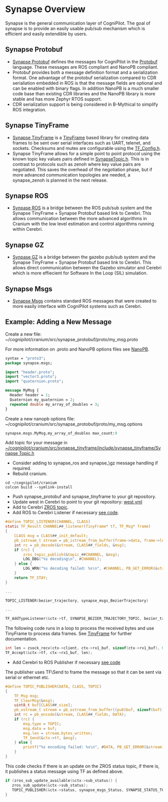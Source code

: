 # Synapse Overview

Synapse is the general communication layer of CogniPilot. The goal of synapse is to provide an easily usable pub/sub mechanism which is efficient and easily extendible by users.

## Synapse Protobuf

* [Synapse Protobuf](https://github.com/CogniPilot/synapse_protobuf) defines the messages for CogniPilot in the [Protobuf](https://protobuf.dev/) language. These messages are ROS compliant and NanoPB compliant.
* Protobuf provides both a message definition format and a serialization format. One advantage of the protobuf serialization compared to CDR serialiation embedded in ROS is that the message fields are optional and can be enabled with binary flags. In addition NanoPB is a much smaller code base than existing CDR libraries and the NanoPB library is more stable and has more Zephyr RTOS support.
* CDR serialization support is being considered in B-Mythical to simplify ROS integration.

## Synapse TinyFrame

* [Synapse TinyFrame](https://github.com/MightyPork/TinyFrame) is a [TinyFrame](https://github.com/MightyPork/TinyFrame) based library for creating data frames to be sent over serial interfaces such as UART, telenet, and sockets. Checksums and mutex are configurable using the [TF\_Config.h](https://github.com/CogniPilot/synapse_tinyframe/blob/672c6d30d5e8cc24f720edd3b915889dc0bc5fab/include/synapse_tinyframe/TF_Config.h).
* Synapse TinyFrame allows for a simple point to point protocol using the known topic key values pairs defined in [SynapseTopic.h](https://github.com/CogniPilot/synapse_tinyframe/blob/672c6d30d5e8cc24f720edd3b915889dc0bc5fab/include/synapse_tinyframe/SynapseTopics.h). This is in contrast to protocols such as zenoh where key value pairs are negotiated. This saves the overhead of the negotiation phase, but if more advanced communication topologies are needed, a synapse\_zenoh is planned in the next release.

## Synapse ROS

* [Synpase ROS](https://github.com/CogniPilot/synapse_ros) is a bridge between the ROS pub/sub system and the Synapse TinyFrame + Synapse Protobuf based link to Cerebri. This allows communication between the more advanced algorithms in Cranium with the low level estimation and control algorithms running within Cerebri.

## Synapse GZ

* [Synpase GZ](https://github.com/CogniPilot/synapse_gz) is a bridge between the gazebo pub/sub system and the Synapse TinyFrame + Synapse Protobuf based link to Cerebri. This allows direct communication between the Gazebo simulator and Cerebri which is more effiecient for Software In the Loop (SIL) simulation.

## Synapse Msgs

* [Synapse Msgs](https://github.com/CogniPilot/synapse_msgs) contains standard ROS messages that were created to more easily interface with CogniPilot systems such as Cerebri.

## Example: Adding a New Message

Create a new file: ~/cognipilot/cranium/src/synapse\_protobuf/proto/my\_msg.proto

For more information on .proto and NanoPB options files see [NanoPB](https://github.com/nanopb/nanopb).

```proto
syntax = "proto3";
package synapse.msgs;

import "header.proto";
import "vector3.proto";
import "quaternion.proto";

message MyMsg {
  Header header = 1;
  Quaternion my_quaternion = 2;
  repeated double my_array_of_doubles = 3;
}
```

Create a new nanopb options file: ~/cognipilot/cranium/src/synapse\_protobuf/proto/my\_msg.options
```proto
synapse.msgs.MyMsg.my_array_of_doubles max_count:9
```

Add topic for your message in [~/cognipilot/cranium/src/synapse\_tinyframe/include/synapse\_tinyframe/Synapse Topic.h](https://github.com/CogniPilot/synapse_tinyframe/blob/672c6d30d5e8cc24f720edd3b915889dc0bc5fab/include/synapse_tinyframe/SynapseTopics.h)

* Consider adding to synapse\_ros and synapse_\gz message handling if required.
* Rebuild cranium.
```
cd ~/cognipilot/cranium
colcon build --symlink-install
```
* Push synapse\_protobuf and synapse\_tinyframe to your git repository.
* Update west in Cerebri to point to your git repository: [west.yml](https://github.com/CogniPilot/cerebri/blob/25497bf9960c6ca74e98c1709d34c756ac4395a9/west.yml#L32)
* Add to Cerebri [ZROS topic](https://github.com/CogniPilot/cerebri/blob/25497bf9960c6ca74e98c1709d34c756ac4395a9/lib/synapse/topic/src/synapse_topic_list.c#L110).
* Add ROS to Cerebri Listener if necessary [see code](https://github.com/CogniPilot/cerebri/blob/25497bf9960c6ca74e98c1709d34c756ac4395a9/lib/synapse/ethernet/synapse_ethernet.c#L159). 
```c
#define TOPIC_LISTENER(CHANNEL, CLASS)                                        \
static TF_Result CHANNEL##_listener(TinyFrame* tf, TF_Msg* frame)             \
{                                                                             \
    CLASS msg = CLASS##_init_default;                                         \
    pb_istream_t stream = pb_istream_from_buffer(frame->data, frame->len);    \
    int rc = pb_decode(&stream, CLASS##_fields, &msg);                        \
    if (rc) {                                                                 \
        zros_topic_publish(&topic_##CHANNEL, &msg);                           \
        LOG_DBG("%s decoding\n", #CHANNEL);                                   \
    } else {                                                                  \
        LOG_WRN("%s decoding failed: %s\n", #CHANNEL, PB_GET_ERROR(&stream)); \
    }                                                                         \
    return TF_STAY;                                                           \
}

...

TOPIC_LISTENER(bezier_trajectory, synapse_msgs_BezierTrajectory)

...

TF_AddTypeListener(&ctx->tf, SYNAPSE_BEZIER_TRAJECTORY_TOPIC, bezier_trajectory_listener);
```

The following code runs in a loop to process the received bytes and use TinyFrame to process data frames.
See [TinyFrame](https://github.com/MightyPork/TinyFrame) for further documentation.

```c
int len = zsock_recv(ctx->client, ctx->rx1_buf, sizeof(ctx->rx1_buf), 0);
TF_Accept(&ctx->tf, ctx->rx1_buf, len);
```

* Add Cerebri to ROS Publisher if necessary [see code](https://github.com/CogniPilot/cerebri/blob/25497bf9960c6ca74e98c1709d34c756ac4395a9/lib/synapse/ethernet/synapse_ethernet.c#L306)

The publisher uses TF\Send to frame the message so that it can be sent via serial or ethernet etc.

```c
#define TOPIC_PUBLISHER(DATA, CLASS, TOPIC)                               \
{                                                                         \
    TF_Msg msg;                                                           \
    TF_ClearMsg(&msg);                                                    \
    uint8_t buf[CLASS##_size];                                            \
    pb_ostream_t stream = pb_ostream_from_buffer((pu8)buf, sizeof(buf));  \
    int rc = pb_encode(&stream, CLASS##_fields, DATA);                    \
    if (rc) {                                                             \
        msg.type = TOPIC;                                                 \
        msg.data = buf;                                                   \
        msg.len = stream.bytes_written;                                   \
        TF_Send(&ctx->tf, &msg);                                          \
    } else {                                                              \
        printf("%s encoding failed: %s\n", #DATA, PB_GET_ERROR(&stream)); \
    }                                                                     \
}
```

This code checks if there is an update on the ZROS status topic, if there is, it publishes a status message
using TF as defined above.

```c
if (zros_sub_update_available(&ctx->sub_status)) {
   zros_sub_update(&ctx->sub_status);
   TOPIC_PUBLISHER(&ctx->status, synapse_msgs_Status, SYNAPSE_STATUS_TOPIC);
}
```
